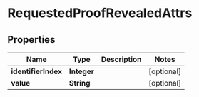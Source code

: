 # RequestedProofRevealedAttrs

## Properties
Name | Type | Description | Notes
------------ | ------------- | ------------- | -------------
**identifierIndex** | **Integer** |  |  [optional]
**value** | **String** |  |  [optional]
